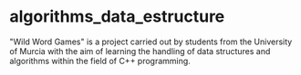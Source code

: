 # algorithms_data_estructure
"Wild Word Games" is a project carried out by students from the University of Murcia with the aim of learning the handling of data structures and algorithms within the field of C++ programming.
